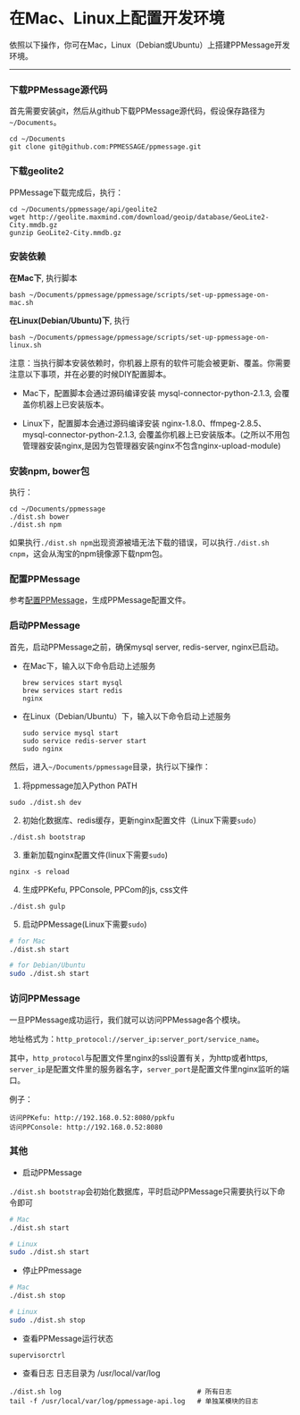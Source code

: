 # 在Mac、Linux上配置开发环境

依照以下操作，你可在Mac，Linux（Debian或Ubuntu）上搭建PPMessage开发环境。

---

### 下载PPMessage源代码
首先需要安装git，然后从github下载PPMessage源代码，假设保存路径为`~/Documents`。

```
cd ~/Documents
git clone git@github.com:PPMESSAGE/ppmessage.git
```

### 下载geolite2
PPMessage下载完成后，执行：

```
cd ~/Documents/ppmessage/api/geolite2
wget http://geolite.maxmind.com/download/geoip/database/GeoLite2-City.mmdb.gz
gunzip GeoLite2-City.mmdb.gz
```

### 安装依赖
**在Mac下**, 执行脚本

```bash ~/Documents/ppmessage/ppmessage/scripts/set-up-ppmessage-on-mac.sh```

**在Linux(Debian/Ubuntu)下**, 执行

```bash ~/Documents/ppmessage/ppmessage/scripts/set-up-ppmessage-on-linux.sh```

注意：当执行脚本安装依赖时，你机器上原有的软件可能会被更新、覆盖。你需要注意以下事项，并在必要的时候DIY配置脚本。

* Mac下，配置脚本会通过源码编译安装 mysql-connector-python-2.1.3, 会覆盖你机器上已安装版本。

* Linux下，配置脚本会通过源码编译安装 nginx-1.8.0、ffmpeg-2.8.5、mysql-connector-python-2.1.3, 会覆盖你机器上已安装版本。(之所以不用包管理器安装nginx,是因为包管理器安装nginx不包含nginx-upload-module)


### 安装npm, bower包
执行：

```
cd ~/Documents/ppmessage
./dist.sh bower
./dist.sh npm
```

如果执行`./dist.sh npm`出现资源被墙无法下载的错误，可以执行`./dist.sh cnpm`，这会从淘宝的npm镜像源下载npm包。

### 配置PPMessage
参考[配置PPMessage](./config-ppmessage.md)，生成PPMessage配置文件。


### 启动PPMessage
首先，启动PPMessage之前，确保mysql server, redis-server, nginx已启动。

* 在Mac下，输入以下命令启动上述服务

  ```
  brew services start mysql
  brew services start redis
  nginx
  ```

* 在Linux（Debian/Ubuntu）下，输入以下命令启动上述服务
  
  ```
  sudo service mysql start
  sudo service redis-server start
  sudo nginx
  ```

然后，进入`~/Documents/ppmessage`目录，执行以下操作：

1. 将ppmessage加入Python PATH

  ```
  sudo ./dist.sh dev
  ```
  
2. 初始化数据库、redis缓存，更新nginx配置文件（Linux下需要`sudo`）

  ```
  ./dist.sh bootstrap
  ```
  
3. 重新加载nginx配置文件(linux下需要`sudo`)

  ```
  nginx -s reload
  ```
4. 生成PPKefu, PPConsole, PPCom的js, css文件
  
  ```
  ./dist.sh gulp
  ```
  
5. 启动PPMessage(Linux下需要`sudo`)

  ```bash
  # for Mac
  ./dist.sh start

  # for Debian/Ubuntu
  sudo ./dist.sh start
  ```

### 访问PPMessage
一旦PPMessage成功运行，我们就可以访问PPMessage各个模块。

地址格式为：`http_protocol://server_ip:server_port/service_name`。

其中，`http_protocol`与配置文件里nginx的ssl设置有关，为http或者https, `server_ip`是配置文件里的服务器名字，`server_port`是配置文件里nginx监听的端口。

例子：

    访问PPKefu: http://192.168.0.52:8080/ppkfu
    访问PPConsole: http://192.168.0.52:8080


### 其他

* 启动PPMessage

`./dist.sh bootstrap`会初始化数据库，平时启动PPMessage只需要执行以下命令即可

```bash
# Mac
./dist.sh start

# Linux
sudo ./dist.sh start
```

* 停止PPmessage

```bash
# Mac
./dist.sh stop

# Linux
sudo ./dist.sh stop
```
  
* 查看PPMessage运行状态
    
```supervisorctrl```
    
* 查看日志
日志目录为 /usr/local/var/log

```
./dist.sh log                                  # 所有日志
tail -f /usr/local/var/log/ppmessage-api.log   # 单独某模块的日志
```
